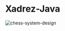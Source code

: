 # Xadrez-Java



![chess-system-design](https://user-images.githubusercontent.com/84420903/229183378-68e54065-eb90-4576-9b70-8ebc8bce4a24.png)
